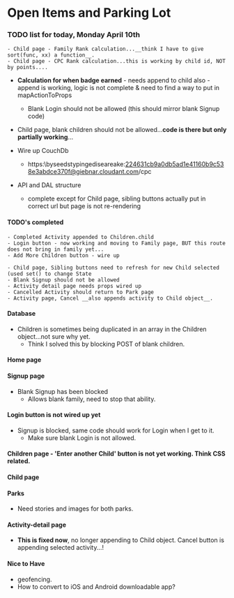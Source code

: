 # Open Items and Parking Lot

### TODO list for today, Monday April 10th
    - Child page - Family Rank calculation...__think I have to give sort(func, xx) a function__.
    - Child page - CPC Rank calculation...this is working by child id, NOT by points....
  
  - __Calculation for when badge earned__ - needs append to child also
        - append is working, logic is not complete & need to find a way to put in mapActionToProps
    - Blank Login should not be allowed (this should mirror blank Signup code)
  - Child page, blank children should not be allowed...__code is there but only partially working__...

  - Wire up CouchDb
    - https:\\byseedstypingediseareake:224631cb9a0db5ad1e41160b9c538e3abdce370f@giebnar.cloudant.com/cpc
  
  - API and DAL structure
    - complete except for Child page, sibling buttons actually put in correct url but page is not re-rendering
  

  #### TODO's completed
    - Completed Activity appended to Children.child
    - Login button - now working and moving to Family page, BUT this route does not bring in family yet...
    - Add More Children button - wire up

    - Child page, Sibling buttons need to refresh for new Child selected (used set() to change State
    - Blank Signup should not be allowed
    - Activity detail page needs props wired up
    - Cancelled Activity should return to Park page
    - Activity page, Cancel __also appends activity to Child object__.


#### Database
  - Children is sometimes being duplicated in an array in the Children object...not sure why yet.
    - Think I solved this by blocking POST of blank children.

#### Home page

#### Signup page
  - Blank Signup has been blocked
    - Allows blank family, need to stop that ability.


#### Login button is not wired up yet
  - Signup is blocked, same code should work for Login when I get to it.
    - Make sure blank Login is not allowed.


#### Children page - 'Enter another Child' button is not yet working.  Think CSS related.

#### Child page


#### Parks
  - Need stories and images for both parks.

#### Activity-detail page
  - __This is fixed now__, no longer appending to Child object.  Cancel button is appending selected activity...!



#### Nice to Have
  - geofencing.
  - How to convert to iOS and Android downloadable app?
